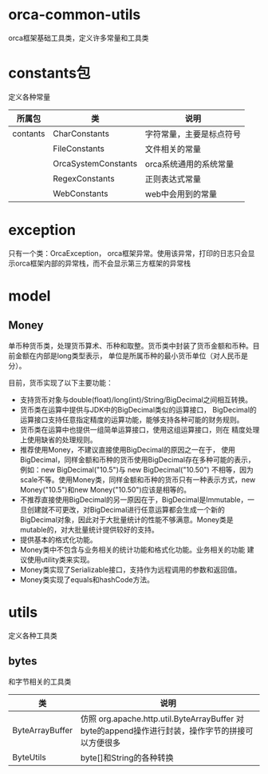 # orca-common-utils

orca框架基础工具类，定义许多常量和工具类

# constants包

定义各种常量

| 所属包 | 类 | 说明 |
| - | - | - |
| contants | CharConstants| 字符常量，主要是标点符号|
|  | FileConstants| 文件相关的常量|
|  | OrcaSystemConstants| orca系统通用的系统常量|
|  | RegexConstants| 正则表达式常量|
|  | WebConstants| web中会用到的常量|

# exception

只有一个类：OrcaException， orca框架异常。使用该异常，打印的日志只会显示orca框架内部的异常栈，而不会显示第三方框架的异常栈

# model

## Money

单币种货币类，处理货币算术、币种和取整。货币类中封装了货币金额和币种。目前金额在内部是long类型表示， 单位是所属币种的最小货币单位（对人民币是分）。

目前，货币实现了以下主要功能：

- 支持货币对象与double(float)/long(int)/String/BigDecimal之间相互转换。
- 货币类在运算中提供与JDK中的BigDecimal类似的运算接口， BigDecimal的运算接口支持任意指定精度的运算功能，能够支持各种可能的财务规则。
- 货币类在运算中也提供一组简单运算接口，使用这组运算接口，则在 精度处理上使用缺省的处理规则。
- 推荐使用Money，不建议直接使用BigDecimal的原因之一在于，
使用BigDecimal，同样金额和币种的货币使用BigDecimal存在多种可能的表示，例如：new BigDecimal("10.5")与 new
BigDecimal("10.50") 不相等，因为scale不等。使用Money类，同样金额和币种的货币只有一种表示方式，new
Money("10.5")和new Money("10.50")应该是相等的。
- 不推荐直接使用BigDecimal的另一原因在于，BigDecimal是Immutable，一旦创建就不可更改，对BigDecimal进行任意运算都会生成一个新的 BigDecimal对象，因此对于大批量统计的性能不够满意。Money类是mutable的，对大批量统计提供较好的支持。
- 提供基本的格式化功能。
- Money类中不包含与业务相关的统计功能和格式化功能。业务相关的功能 建议使用utility类来实现。
- Money类实现了Serializable接口，支持作为远程调用的参数和返回值。
- Money类实现了equals和hashCode方法。

# utils

定义各种工具类

## bytes

和字节相关的工具类

| 类 | 说明 |
| - | - |
| ByteArrayBuffer| 仿照 org.apache.http.util.ByteArrayBuffer 对byte的append操作进行封装，操作字节的拼接可以方便很多|
| ByteUtils| byte[]和String的各种转换|
